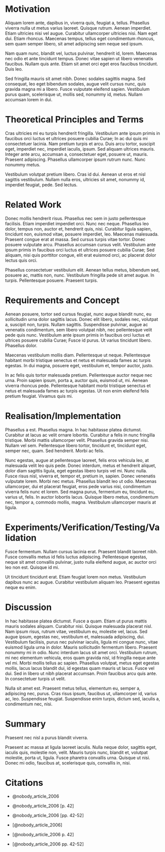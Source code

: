 # Motivation

Aliquam lorem ante, dapibus in, viverra quis, feugiat a, tellus.
Phasellus viverra nulla ut metus varius laoreet.
Quisque rutrum.
Aenean imperdiet.
Etiam ultricies nisi vel augue.
Curabitur ullamcorper ultricies nisi.
Nam eget dui.
Etiam rhoncus.
Maecenas tempus, tellus eget condimentum rhoncus, sem quam semper libero, sit amet adipiscing sem neque sed ipsum.

Nam quam nunc, blandit vel, luctus pulvinar, hendrerit id, lorem.
Maecenas nec odio et ante tincidunt tempus.
Donec vitae sapien ut libero venenatis faucibus.
Nullam quis ante.
Etiam sit amet orci eget eros faucibus tincidunt.
Duis leo.

Sed fringilla mauris sit amet nibh.
Donec sodales sagittis magna.
Sed consequat, leo eget bibendum sodales, augue velit cursus nunc, quis gravida magna mi a libero.
Fusce vulputate eleifend sapien.
Vestibulum purus quam, scelerisque ut, mollis sed, nonummy id, metus.
Nullam accumsan lorem in dui.

# Theoretical Principles and Terms

Cras ultricies mi eu turpis hendrerit fringilla.
Vestibulum ante ipsum primis in faucibus orci luctus et ultrices posuere cubilia Curae; In ac dui quis mi consectetuer lacinia.
Nam pretium turpis et arcu.
Duis arcu tortor, suscipit eget, imperdiet nec, imperdiet iaculis, ipsum.
Sed aliquam ultrices mauris.
Integer ante arcu, accumsan a, consectetuer eget, posuere ut, mauris.
Praesent adipiscing.
Phasellus ullamcorper ipsum rutrum nunc.
Nunc nonummy metus.

Vestibulum volutpat pretium libero.
Cras id dui.
Aenean ut eros et nisl sagittis vestibulum.
Nullam nulla eros, ultricies sit amet, nonummy id, imperdiet feugiat, pede.
Sed lectus.

# Related Work

Donec mollis hendrerit risus.
Phasellus nec sem in justo pellentesque facilisis.
Etiam imperdiet imperdiet orci.
Nunc nec neque.
Phasellus leo dolor, tempus non, auctor et, hendrerit quis, nisi.
Curabitur ligula sapien, tincidunt non, euismod vitae, posuere imperdiet, leo.
Maecenas malesuada.
Praesent congue erat at massa.
Sed cursus turpis vitae tortor.
Donec posuere vulputate arcu.
Phasellus accumsan cursus velit.
Vestibulum ante ipsum primis in faucibus orci luctus et ultrices posuere cubilia Curae; Sed aliquam, nisi quis porttitor congue, elit erat euismod orci, ac placerat dolor lectus quis orci.

Phasellus consectetuer vestibulum elit.
Aenean tellus metus, bibendum sed, posuere ac, mattis non, nunc.
Vestibulum fringilla pede sit amet augue.
In turpis.
Pellentesque posuere.
Praesent turpis.

# Requirements and Concept

Aenean posuere, tortor sed cursus feugiat, nunc augue blandit nunc, eu sollicitudin urna dolor sagittis lacus.
Donec elit libero, sodales nec, volutpat a, suscipit non, turpis.
Nullam sagittis.
Suspendisse pulvinar, augue ac venenatis condimentum, sem libero volutpat nibh, nec pellentesque velit pede quis nunc.
Vestibulum ante ipsum primis in faucibus orci luctus et ultrices posuere cubilia Curae; Fusce id purus.
Ut varius tincidunt libero.
Phasellus dolor.

Maecenas vestibulum mollis diam.
Pellentesque ut neque.
Pellentesque habitant morbi tristique senectus et netus et malesuada fames ac turpis egestas.
In dui magna, posuere eget, vestibulum et, tempor auctor, justo.

In ac felis quis tortor malesuada pretium.
Pellentesque auctor neque nec urna.
Proin sapien ipsum, porta a, auctor quis, euismod ut, mi.
Aenean viverra rhoncus pede.
Pellentesque habitant morbi tristique senectus et netus et malesuada fames ac turpis egestas.
Ut non enim eleifend felis pretium feugiat.
Vivamus quis mi.

# Realisation/Implementation

Phasellus a est.
Phasellus magna.
In hac habitasse platea dictumst.
Curabitur at lacus ac velit ornare lobortis.
Curabitur a felis in nunc fringilla tristique.
Morbi mattis ullamcorper velit.
Phasellus gravida semper nisi.
Nullam vel sem.
Pellentesque libero tortor, tincidunt et, tincidunt eget, semper nec, quam.
Sed hendrerit.
Morbi ac felis.

Nunc egestas, augue at pellentesque laoreet, felis eros vehicula leo, at malesuada velit leo quis pede.
Donec interdum, metus et hendrerit aliquet, dolor diam sagittis ligula, eget egestas libero turpis vel mi.
Nunc nulla.
Fusce risus nisl, viverra et, tempor et, pretium in, sapien.
Donec venenatis vulputate lorem.
Morbi nec metus.
Phasellus blandit leo ut odio.
Maecenas ullamcorper, dui et placerat feugiat, eros pede varius nisi, condimentum viverra felis nunc et lorem.
Sed magna purus, fermentum eu, tincidunt eu, varius ut, felis.
In auctor lobortis lacus.
Quisque libero metus, condimentum nec, tempor a, commodo mollis, magna.
Vestibulum ullamcorper mauris at ligula.

# Experiments/Verification/Testing/Validation

Fusce fermentum.
Nullam cursus lacinia erat.
Praesent blandit laoreet nibh.
Fusce convallis metus id felis luctus adipiscing.
Pellentesque egestas, neque sit amet convallis pulvinar, justo nulla eleifend augue, ac auctor orci leo non est.
Quisque id mi.

Ut tincidunt tincidunt erat.
Etiam feugiat lorem non metus.
Vestibulum dapibus nunc ac augue.
Curabitur vestibulum aliquam leo.
Praesent egestas neque eu enim.

# Discussion

In hac habitasse platea dictumst.
Fusce a quam.
Etiam ut purus mattis mauris sodales aliquam.
Curabitur nisi.
Quisque malesuada placerat nisl.
Nam ipsum risus, rutrum vitae, vestibulum eu, molestie vel, lacus.
Sed augue ipsum, egestas nec, vestibulum et, malesuada adipiscing, dui.
Vestibulum facilisis, purus nec pulvinar iaculis, ligula mi congue nunc, vitae euismod ligula urna in dolor.
Mauris sollicitudin fermentum libero.
Praesent nonummy mi in odio.
Nunc interdum lacus sit amet orci.
Vestibulum rutrum, mi nec elementum vehicula, eros quam gravida nisl, id fringilla neque ante vel mi.
Morbi mollis tellus ac sapien.
Phasellus volutpat, metus eget egestas mollis, lacus lacus blandit dui, id egestas quam mauris ut lacus.
Fusce vel dui.
Sed in libero ut nibh placerat accumsan.
Proin faucibus arcu quis ante.
In consectetuer turpis ut velit.

Nulla sit amet est.
Praesent metus tellus, elementum eu, semper a, adipiscing nec, purus.
Cras risus ipsum, faucibus ut, ullamcorper id, varius ac, leo.
Suspendisse feugiat.
Suspendisse enim turpis, dictum sed, iaculis a, condimentum nec, nisi.

# Summary

Praesent nec nisl a purus blandit viverra.

Praesent ac massa at ligula laoreet iaculis.
Nulla neque dolor, sagittis eget, iaculis quis, molestie non, velit.
Mauris turpis nunc, blandit et, volutpat molestie, porta ut, ligula.
Fusce pharetra convallis urna.
Quisque ut nisi.
Donec mi odio, faucibus at, scelerisque quis, convallis in, nisi.

# Citations

- @nobody_article_2006
- @nobody_article_2006 [p. 42]
- @nobody_article_2006 [pp. 42-52]

- [@nobody_article_2006]
- [@nobody_article_2006 p. 42]
- [@nobody_article_2006 pp. 42-52]
